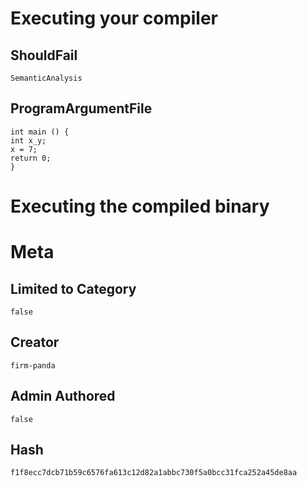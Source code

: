 # Executing your compiler

## ShouldFail

```
SemanticAnalysis
```

## ProgramArgumentFile

```
int main () {
int x_y;
x = 7;
return 0;
}
```

# Executing the compiled binary

# Meta

## Limited to Category

```
false
```

## Creator

```
firm-panda
```

## Admin Authored

```
false
```

## Hash

```
f1f8ecc7dcb71b59c6576fa613c12d82a1abbc730f5a0bcc31fca252a45de8aa
```
